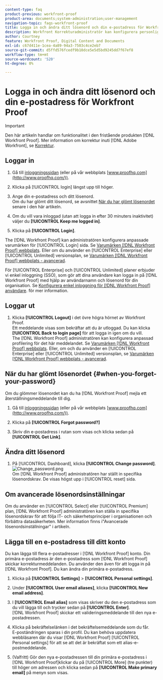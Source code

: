 ```yaml
---
content-type: faq
product-previous: workfront-proof
product-area: documents;system-administration;user-management
navigation-topic: faqs-workfront-proof
title: Logga in och ändra ditt lösenord och din e-postadress för Workfront Proof
description: Workfront Korrekturadministratör kan konfigurera personlig profilering för inloggningssidan. Se Varumärke webbplatsen Workfront Proof. Eller, om du använder en Enterprise-plan eller en Obegränsad utgåva-plan, se varumärke på Workfront Proof-webbplatsen - avancerat.
author: Courtney
feature: Workfront Proof, Digital Content and Documents
exl-id: c67d411e-1cea-4a89-94a3-7503c4ce2eb7
source-git-commit: d5ffd576fcedf9b10dce5e5d5bd9245dd7f67ef8
workflow-type: tm+mt
source-wordcount: '520'
ht-degree: 0%

---
```


# Logga in och ändra ditt lösenord och din e-postadress för Workfront Proof

>[!IMPORTANT]
>
>Den här artikeln handlar om funktionalitet i den fristående produkten [!DNL Workfront Proof]. Mer information om korrektur inuti [!DNL Adobe Workfront], se [Korrektur](../../../review-and-approve-work/proofing/proofing.md).

## Loggar in

1. Gå till [inloggningssidan](http://www.proofhq.com/login) (eller på vår webbplats  [www.proofhq.com](http://www.proofhq.com/)).

1. Klicka på [!UICONTROL login] längst upp till höger.
1. Ange din e-postadress och ditt lösenord.\
   Om du har glömt ditt lösenord, se avsnittet  [När du har glömt lösenordet](#when-you-forget-your-password) senare i den här artikeln.

1. Om du vill vara inloggad (utan att logga in efter 30 minuters inaktivitet) väljer du **[!UICONTROL Keep me logged in]**.
1. Klicka på **[!UICONTROL Login]**.

The [!DNL Workfront Proof] kan administratören konfigurera anpassade varumärken för [!UICONTROL Login] sida. Se [Varumärken [!DNL Workfront Proof] webbplats](../../../workfront-proof/wp-acct-admin/branding/brand-wp-site.md). Eller om du använder en [!UICONTROL Enterprise] eller [!UICONTROL Unlimited] versionsplan, se  [Varumärken [!DNL Workfront Proof] webbplats - avancerad](../../../workfront-proof/wp-acct-admin/branding/brand-wp-site-advanced.md).

För [!UICONTROL Enterprise] och [!UICONTROL Unlimited] planer erbjuder vi enkel inloggning (SSO), som gör att dina användare kan logga in på [!DNL Workfront Proof] med hjälp av användarnamn och lösenord för din organisation. Se [Konfigurera enkel inloggning för [!DNL Workfront Proof] användare](../../../workfront-proof/wp-acct-admin/account-settings/configure-sso-for-wp-users.md). för mer information.

## Loggar ut

1. Klicka **[!UICONTROL Logout]** i det övre högra hörnet av Workfront Proof.\
   Ett meddelande visas som bekräftar att du är utloggad. Du kan klicka **[!UICONTROL Back to login page]** för att logga in igen om du vill.\
   The [!DNL Workfront Proof] administratören kan konfigurera anpassad profilering för det här meddelandet. Se [Varumärken [!DNL Workfront Proof] webbplats](../../../workfront-proof/wp-acct-admin/branding/brand-wp-site.md). Eller, om och du använder en [!UICONTROL Enterprise] eller [!UICONTROL Unlimited] versionsplan, se  [Varumärken [!DNL Workfront Proof] webbplats - avancerad](../../../workfront-proof/wp-acct-admin/branding/brand-wp-site-advanced.md).

## När du har glömt lösenordet {#when-you-forget-your-password}

Om du glömmer lösenordet kan du ha [!DNL Workfront Proof] mejla ett återställningsmeddelande till dig.

1. Gå till [inloggningssidan](http://www.proofhq.com/login) (eller på vår webbplats  [www.proofhq.com](http://www.proofhq.com/)).

1. Klicka på **[!UICONTROL Forgot password?]**
1. Skriv din e-postadress i rutan som visas och klicka sedan på **[!UICONTROL Get Link]**.

## Ändra ditt lösenord

1. På [!UICONTROL Dashboard], klicka **[!UICONTROL Change password]**.\
   ![Change_password.png](assets/change-passowrd-350x95.png)\
   Om [!DNL Workfront Proof] administratören har ställt in specifika lösenordskrav. De visas högst upp i [!UICONTROL reset] sida.

## Om avancerade lösenordsinställningar

Om du använder en [!UICONTROL Select] eller [!UICONTROL Premium] plan, [!DNL Workfront Proof] administratören kan ställa in specifika lösenordskrav för att följa IT- och säkerhetsprinciper i organisationen och förbättra datasäkerheten. Mer information finns i&quot;Avancerade lösenordsinställningar&quot; i artikeln.

## Lägga till en e-postadress till ditt konto

Du kan lägga till flera e-postadresser i [!DNL Workfront Proof] konto. Din primära e-postadress är den e-postadress som [!DNL Workfront Proof] skickar korrekturmeddelanden. Du använder den även för att logga in på [!DNL Workfront Proof]. Du kan ändra din primära e-postadress.

1. Klicka på **[!UICONTROL Settings]** > **[!UICONTROL Personal settings]**.

1. Under **[!UICONTROL User email aliases]**, klicka **[!UICONTROL New email address]**.

1. I **[!UICONTROL Email alias]** som visas skriver du den e-postadress som du vill lägga till och trycker sedan på **[!UICONTROL Enter]**.\
   [!DNL Workfront Proof] skickar ett valideringsmeddelande till den nya e-postadressen.

1. Klicka på bekräftelselänken i det bekräftelsemeddelande som du får.\
   E-poständringen sparas i din profil. Du kan behöva uppdatera webbläsaren där du visar [!DNL Workfront Proof] [!UICONTROL Personal settings] för att se att det är bekräftat som ett alias-e-postmeddelande.
1. (Valfritt) Gör den nya e-postadressen till din primära e-postadress i [!DNL Workfront Proof]klickar du på [!UICONTROL More] (tre punkter) till höger om adressen och klicka sedan på **[!UICONTROL Make primary email]** på menyn som visas.
